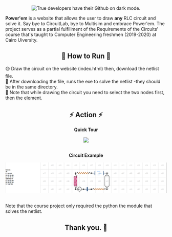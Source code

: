 <div align="center">
<img src="/WebProject1/Logo.png" width="500" align="center" title="True developers have their Github on dark mode.">
</div>
<p>
  <b>Power'em</b> is a website that allows the user to draw <b>any</b> RLC circuit and solve it. Say bye to CircuitLab, bye to Multisim and embrace Power'em. The project serves as a partial fulfillment of the Requirements of the Circuits' course that's taught to Computer Engineering freshmen (2019-2020) at Cairo Uiversity.

 <h2 align="center">🌌 How to Run 🌌</h2>
   <p>     
🟡 Draw the circuit on the website (index.html) then, download the netlist file. <br>
🔵 After downloading the file, runs the exe to solve the netlist -they should be in the same directory. <br>
🔴 Note that while drawing the circuit you need to select the two nodes first, then the element.
   <p>

   <h2 align="center">⚡ Action ⚡</h2>
<div align="center">
  <p> <b> Quick Tour </b> </p>
<img src="/Screenshots/Website.gif" width="800" align="center">
  <p> <b> <br> Circuit Example </b> </p>
<img src="/Screenshots/Capture.PNG" width="800" align="center">
</div>
  <p> <br> Note that the course project only required the python the module that solves the netlist. </p>

 <h2 align="center">Thank you. 💖</h2>
